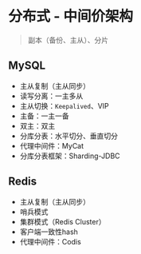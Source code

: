 # 分布式 - 中间价架构

> 副本（备份、主从）、分片

## MySQL

* 主从复制（主从同步）
* 读写分离：一主多从
* 主从切换：`Keepalived`、VIP
* 主备：一主一备
* 双主：双主
* 分库分表：水平切分、垂直切分
* 代理中间件：MyCat
* 分库分表框架：Sharding-JDBC

## Redis

* 主从复制（主从同步）
* 哨兵模式
* 集群模式（Redis Cluster）
* 客户端一致性hash
* 代理中间件：Codis
